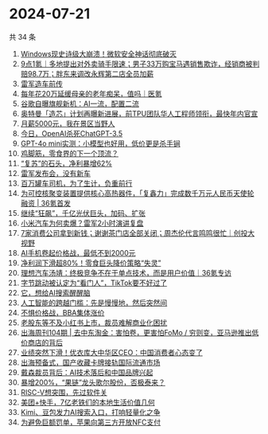 # 2024-07-21

共 34 条

<!-- BEGIN 36KR -->
<!-- 最后更新时间 2024-07-21 07:01:01 +0800 -->
1. [Windows现史诗级大崩溃！微软安全神话彻底破灭](https://36kr.com/p/2869311241116548)
1. [9点1氪｜多地提出对外卖骑手限速；男子33万购宝马遇销售欺诈，经销商被判赔98.7万；胖东来调改永辉第二店全员加薪](https://36kr.com/p/2869914710741380)
1. [雷军造车前传](https://36kr.com/p/2870177668731266)
1. [每年花20万延缓母亲的老年痴呆，值吗｜医氪](https://36kr.com/p/2868696812261505)
1. [谷歌自曝旗舰新机：AI一流，配置二流](https://36kr.com/p/2869196606314883)
1. [奥特曼「造芯」计划再曝新进展，前TPU团队华人工程师领衔，最快年内官宣](https://36kr.com/p/2870377405518212)
1. [月薪5000元，我在景区当野人](https://36kr.com/p/2869930424013186)
1. [今日，OpenAI杀死ChatGPT-3.5](https://36kr.com/p/2869348728115586)
1. [GPT-4o mini实测：小模型也好用，低价更是杀手锏](https://36kr.com/p/2869172823431554)
1. [鸡脚筋，零食界的下一个顶流？](https://36kr.com/p/2870315467545473)
1. [“复苏”的石头，净利暴增62%](https://36kr.com/p/2867157687753600)
1. [雷军发布会，没有新车](https://36kr.com/p/2869350924505473)
1. [百万罐车司机，为了生计，负重前行](https://36kr.com/p/2869186512310408)
1. [为可控核聚变装置提供核心高热器件，「复鑫力」完成数千万元人民币天使轮融资 | 36氪首发](https://36kr.com/p/2869923443036292)
1. [继续“狂飙”，千亿光伏巨头，加码、扩张](https://36kr.com/p/2862823702157698)
1. [小米汽车为何卖爆？雷军2小时演讲复盘](https://36kr.com/p/2870173586018688)
1. [7家消费公司拿到新钱；谢谢茶门店全部关闭；周杰伦代言鸣鸣很忙｜创投大视野](https://36kr.com/p/2870045306343811)
1. [AI手机卷起价格战，最低不到2000元](https://36kr.com/p/2870080281940098)
1. [净利润下滑超80%！零食巨头降价策略“失灵”](https://36kr.com/p/2867125850708361)
1. [理想汽车汤靖：终极竞争不在于单点技术，而是用户价值｜36氪专访](https://36kr.com/p/2853217098992261)
1. [字节跳动被认定为“看门人”，TikTok要不好过了](https://36kr.com/p/2869342423240838)
1. [它，想给AI搜索醒醒脑](https://36kr.com/p/2870161506652544)
1. [人工智能的跨越门槛：先是慢慢地，然后突然间](https://36kr.com/p/2862835301157508)
1. [不惧价格战，BBA集体涨价](https://36kr.com/p/2869126831083648)
1. [老股东等不及小红书上市，裁员难解商业化困扰](https://36kr.com/p/2869217199757699)
1. [出海周刊104期 | 去中东淘金：害怕卷，更害怕FoMo / 穷则变，亚马逊推出低价商店的背后](https://36kr.com/p/2869951521149060)
1. [业绩突然下滑！优衣库大中华区CEO：中国消费者心态变了](https://36kr.com/p/2869878868840577)
1. [出海预备式，国产收藏卡牌接轨国际流通市场](https://36kr.com/p/2867566531809664)
1. [戴森裁员背后：AI技术落后和中国品牌兴起](https://36kr.com/p/2869890908131456)
1. [暴增200%，“果链”龙头歌尔股份，否极泰来？](https://36kr.com/p/2864287196683140)
1. [RISC-V想突围，先过软件关](https://36kr.com/p/2869126895948160)
1. [美团+快手，7亿老铁们的本地生活价值几何](https://36kr.com/p/2869348688007300)
1. [Kimi、豆包发力AI搜索入口，打响轻量化之争](https://36kr.com/p/2869354656911489)
1. [为避免巨额罚单，苹果向第三方开放NFC支付](https://36kr.com/p/2869341140685191)
<!-- END 36KR -->